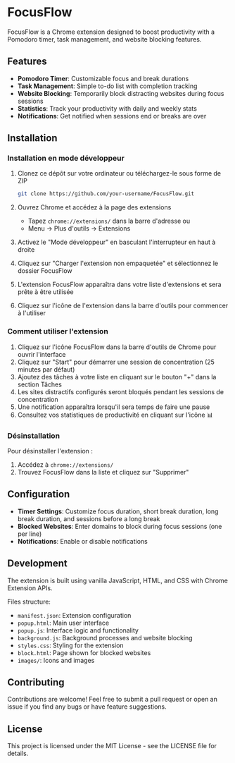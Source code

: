 # FocusFlow

FocusFlow is a Chrome extension designed to boost productivity with a Pomodoro timer, task management, and website blocking features.

## Features

- **Pomodoro Timer**: Customizable focus and break durations
- **Task Management**: Simple to-do list with completion tracking
- **Website Blocking**: Temporarily block distracting websites during focus sessions
- **Statistics**: Track your productivity with daily and weekly stats
- **Notifications**: Get notified when sessions end or breaks are over

## Installation

### Installation en mode développeur
1. Clonez ce dépôt sur votre ordinateur ou téléchargez-le sous forme de ZIP
   ```bash
   git clone https://github.com/your-username/FocusFlow.git
   ```
   
2. Ouvrez Chrome et accédez à la page des extensions
   - Tapez `chrome://extensions/` dans la barre d'adresse ou
   - Menu → Plus d'outils → Extensions

3. Activez le "Mode développeur" en basculant l'interrupteur en haut à droite

4. Cliquez sur "Charger l'extension non empaquetée" et sélectionnez le dossier FocusFlow

5. L'extension FocusFlow apparaîtra dans votre liste d'extensions et sera prête à être utilisée

6. Cliquez sur l'icône de l'extension dans la barre d'outils pour commencer à l'utiliser

### Comment utiliser l'extension
1. Cliquez sur l'icône FocusFlow dans la barre d'outils de Chrome pour ouvrir l'interface
2. Cliquez sur "Start" pour démarrer une session de concentration (25 minutes par défaut)
3. Ajoutez des tâches à votre liste en cliquant sur le bouton "+" dans la section Tâches
4. Les sites distractifs configurés seront bloqués pendant les sessions de concentration
5. Une notification apparaîtra lorsqu'il sera temps de faire une pause
6. Consultez vos statistiques de productivité en cliquant sur l'icône 📊

### Désinstallation
Pour désinstaller l'extension :
1. Accédez à `chrome://extensions/`
2. Trouvez FocusFlow dans la liste et cliquez sur "Supprimer"

## Configuration

- **Timer Settings**: Customize focus duration, short break duration, long break duration, and sessions before a long break
- **Blocked Websites**: Enter domains to block during focus sessions (one per line)
- **Notifications**: Enable or disable notifications

## Development

The extension is built using vanilla JavaScript, HTML, and CSS with Chrome Extension APIs.

Files structure:
- `manifest.json`: Extension configuration
- `popup.html`: Main user interface
- `popup.js`: Interface logic and functionality
- `background.js`: Background processes and website blocking
- `styles.css`: Styling for the extension
- `block.html`: Page shown for blocked websites
- `images/`: Icons and images

## Contributing

Contributions are welcome! Feel free to submit a pull request or open an issue if you find any bugs or have feature suggestions.

## License

This project is licensed under the MIT License - see the LICENSE file for details. 